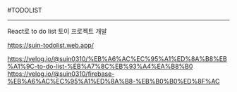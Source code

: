 #TODOLIST

------------------------------------------------------------------------------------------------------------------------------
React로 to do list 토이 프로젝트 개발

https://suin-todolist.web.app/

https://velog.io/@suin0310/%EB%A6%AC%EC%95%A1%ED%8A%B8%EB%A1%9C-to-do-list-%EB%A7%8C%EB%93%A4%EA%B8%B0
https://velog.io/@suin0310/firebase-%EB%A6%AC%EC%95%A1%ED%8A%B8-%EB%B0%B0%ED%8F%AC
